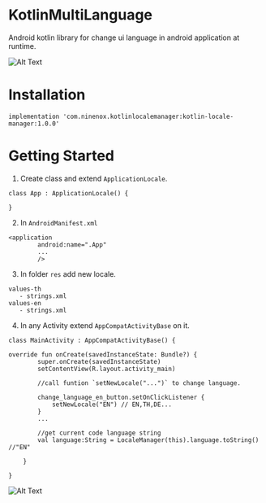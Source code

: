 

# KotlinMultiLanguage
Android kotlin library for change ui language in android application at runtime.

![Alt Text](https://media.giphy.com/media/VEcDJtSPLjQ6X3NRbs/giphy.gif)


# Installation

```
implementation 'com.ninenox.kotlinlocalemanager:kotlin-locale-manager:1.0.0'
```

# Getting Started

1. Create class and extend `ApplicationLocale`.

```
class App : ApplicationLocale() {

}
```

2. In `AndroidManifest.xml`
```
<application
        android:name=".App"
        ...
        />
```

3. In folder `res` add new locale.

```
values-th
   - strings.xml
values-en
   - strings.xml
```

4. In any Activity extend `AppCompatActivityBase` on it.

```
class MainActivity : AppCompatActivityBase() {

override fun onCreate(savedInstanceState: Bundle?) {
        super.onCreate(savedInstanceState)
        setContentView(R.layout.activity_main)
        
        //call funtion `setNewLocale("...")` to change language.
        
        change_language_en_button.setOnClickListener {
            setNewLocale("EN") // EN,TH,DE...
        }
        ...
        
        //get current code language string
        val language:String = LocaleManager(this).language.toString() //"EN"
        
    }
    
}
```

        


![Alt Text](https://media.giphy.com/media/vFKqnCdLPNOKc/giphy.gif)


